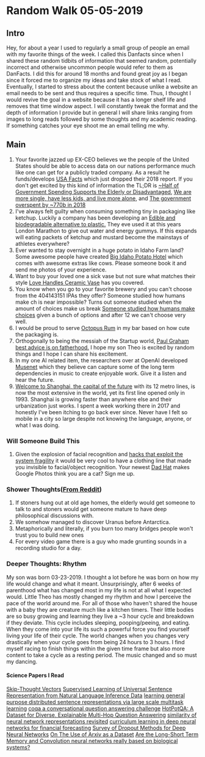 # Random Walk 05-05-2019
## Intro
Hey, for about a year I used to regularly a small group of people an email with my favorite things of the week. I called this Danfacts since when I shared these random tidbits of information that seemed random, potentially incorrect and otherwise uncommon people would refer to them as DanFacts. I did this for around 18 months and found great joy as I began since it forced me to organize my ideas and take stock of what I read. Eventually, I started to stress about the content because unlike a website an email needs to be sent and thus requires a specific time. Thus, I thought I would revive the goal in a website because it has a longer shelf life and removes that time window aspect. I will constantly tweak the format and the depth of information I provide but in general I will share links ranging from images to long reads followed by some thoughts and my academic reading. If something catches your eye shoot me an email telling me why. 

## Main 
1. Your favorite jazzed up EX-CEO believes we the people of the United States should be able to access data on our nations performance much like one can get for a publicly traded company. As a result he funds/develops [USA Facts](https://usafacts.org/) which just dropped their 2018 report. If you don't get excited by this kind of information the TL;DR is [~Half of Government Spending Supports the Elderly or Disadvantaged](https://annualreport.usafacts.org/articles/46-government-finances-nearly-half-government-spending-supports-elderly-disadvantaged-cash-transfer-subsidy-service-t), [We are more single, have less kids, and live more alone](https://annualreport.usafacts.org/articles/8-population-americans-living-fewer-kids), and [The government overspent by ~770b in 2018](https://annualreport.usafacts.org/articles/41-government-finances-government-spending-exceeded-revenue-six-years-1980)
2. I've always felt guilty when consuming something tiny in packaging like ketchup. Luckily a company has been developing an [Edible and biodegradable alternative to plastic.](https://www.notpla.com/products/) They eve used it at this years London Marathon to give out water and energy gummys. If this expands will eating packets of ketchup and mustard become the mainstays of athletes everywhere?
3. Ever wanted to stay overnight in a huge potato in Idaho Farm land? Some awesome people have created [Big Idaho Potato Hotel](https://www.airbnb.com/rooms/32011367?guests=1&adults=1) which comes with awesome extras like cows. Please someone book it and send me photos of your experience.
4. Want to buy your loved one a sick vase but not sure what matches their style [Love Handles Ceramic Vase](https://www.matchesfashion.com/us/products/Anissa-Kermiche-Love-Handles-ceramic-vase-1297178) has you covered.
5. You know when you go to your favorite brewery and you can't choose from the 404143151 IPAs they offer? Someone studied how humans make ch is near impossible? Turns out someone studied when the amount of choices make us break [Someone studied how humans make choices](https://www.nature.com/articles/s41562-018-0440-2) given a bunch of options and after 12 we can't choose very well.
6. I would be proud to serve [Octopus Rum](https://www.behance.net/gallery/78588699/Octopus-Rum) in my bar based on how cute the packaging is.
7. Orthogonally to being the messiah of the Startup world, [Paul Graham best advice is on fatherhood.](https://www.quora.com/What-was-the-best-advice-Paul-Graham-ever-gave-you-at-Y-Combinator/answer/Andrew-Roberts-4) I hope my son Theo is excited by random things and I hope I can share his excitement.
8. In my one AI related item, the researchers over at OpenAI developed [Musenet](https://openai.com/blog/musenet/) which they believe can capture some of the long term dependencies in music to create enjoyable work. Give it a listen and hear the future. 
9. [Welcome to Shanghai, the capital of the future](https://www.theglobeandmail.com/opinion/article-welcome-to-shanghai-the-capital-of-the-future/) with its 12 metro lines, is now the most extensive in the world, yet its first line opened only in 1993. Shanghai is growing faster than anywhere else and their urbanization just works. I spent a week working there in 2017 and honestly I've been itching to go back ever since. Never have I felt so mobile in a city so large despite not knowing the language, anyone, or what I was doing. 

### Will Someone Build This
1. Given the explosion of facial recognition and [hacks that exploit the system fragility](https://www.theverge.com/2019/4/23/18512472/fool-ai-surveillance-adversarial-example-yolov2-person-detection) it would be very cool to have a clothing line that made you invisible to facial/object recognition. Your newest [Dad Hat](https://www.dadhatlife.com/) makes Google Photos think you are a cat? Sign me up.

### Shower Thoughts([From Reddit](https://www.reddit.com/r/showerthoughts))
1. If stoners hung out at old age homes, the elderly would get someone to talk to and stoners would get someone mature to have deep philosophical discussions with.
2. We somehow managed to discover Uranus before Antarctica.
3. Metaphorically and literally, if you burn too many bridges people won't trust you to build new ones
4. For every video game there is a guy who made grunting sounds in a recording studio for a day.

### Deeper Thoughts: Rhythm
My son was born 03-23-2019. I thought a lot before he was born on how my life would change and what it meant. Unsurprisingly, after 6 weeks of parenthood what has changed most in my life is not at all what I expected would. Little Theo has mostly changed my rhythm and how I perceive the pace of the world around me. For all of those who haven't shared the house with a baby they are creature much like a kitchen timers. Their little bodies are so busy growing and learning they live a ~3 hour cycle and breakdown if they deviate. This cycle includes sleeping, pooping/peeing, and eating. When they come into your life its such a powerful force you find yourself living your life of their cycle. The world changes when you changes very drastically when your cycle goes from being 24 hours to 3 hours. I find myself racing to finish things within the given time frame but also more content to take a cycle as a resting period. The music changed and so must my dancing.


#### Science Papers I Read
[Skip-Thought Vectors](https://arxiv.org/abs/1506.06726)
[Supervised Learning of Universal Sentence Representation from Natural Language Inference Data](https://arxiv.org/abs/1705.02364)
[learning general purpose distributed sentence representations via large scale multitask learning](https://arxiv.org/abs/1804.00079)
[coqa a conversational question answering challenge](http://arxiv.org/abs/1808.07042)
[HotPotQA: A Dataset for Diverse, Explainable Multi-Hop Question Answering](https://nlp.stanford.edu/pubs/yang2018hotpotqa.pdf)
[similarity of neural network representations revisited](https://arxiv.org/abs/1905.00414)
[curriculum learning in deep neural networks for financial forecasting](https://arxiv.org/abs/1904.12887?context=stat)
[Survey of Dropout Methods for Deep Neural Networks](https://arxiv.org/abs/1904.13310v1)
[On The Use of Arxiv as a Dataset](https://arxiv.org/abs/1905.00075v1)
[Are the Long-Short Term Memory and Convolution neural networks really based on biological systems?](https://www.sciencedirect.com/science/article/pii/S2405959518300249)